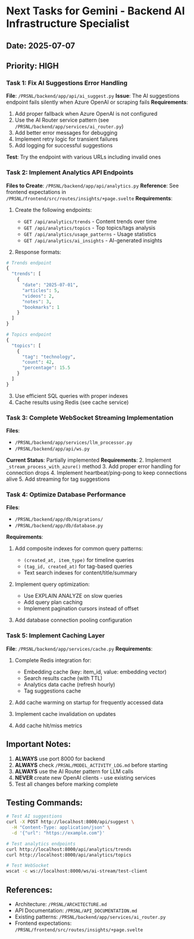 # Next Tasks for Gemini - Backend AI Infrastructure Specialist

## Date: 2025-07-07
## Priority: HIGH

### Task 1: Fix AI Suggestions Error Handling
**File**: `/PRSNL/backend/app/api/ai_suggest.py`
**Issue**: The AI suggestions endpoint fails silently when Azure OpenAI or scraping fails
**Requirements**:
1. Add proper fallback when Azure OpenAI is not configured
2. Use the AI Router service pattern (see `/PRSNL/backend/app/services/ai_router.py`)
3. Add better error messages for debugging
4. Implement retry logic for transient failures
5. Add logging for successful suggestions

**Test**: Try the endpoint with various URLs including invalid ones

### Task 2: Implement Analytics API Endpoints
**Files to Create**: `/PRSNL/backend/app/api/analytics.py`
**Reference**: See frontend expectations in `/PRSNL/frontend/src/routes/insights/+page.svelte`
**Requirements**:
1. Create the following endpoints:
   - `GET /api/analytics/trends` - Content trends over time
   - `GET /api/analytics/topics` - Top topics/tags analysis  
   - `GET /api/analytics/usage_patterns` - Usage statistics
   - `GET /api/analytics/ai_insights` - AI-generated insights

2. Response formats:
```python
# Trends endpoint
{
  "trends": [
    {
      "date": "2025-07-01",
      "articles": 5,
      "videos": 2,
      "notes": 3,
      "bookmarks": 1
    }
  ]
}

# Topics endpoint
{
  "topics": [
    {
      "tag": "technology",
      "count": 42,
      "percentage": 15.5
    }
  ]
}
```

3. Use efficient SQL queries with proper indexes
4. Cache results using Redis (see cache service)

### Task 3: Complete WebSocket Streaming Implementation
**Files**: 
- `/PRSNL/backend/app/services/llm_processor.py`
- `/PRSNL/backend/app/api/ws.py`

**Current Status**: Partially implemented
**Requirements**:
2. Implement `_stream_process_with_azure()` method
3. Add proper error handling for connection drops
4. Implement heartbeat/ping-pong to keep connections alive
5. Add streaming for tag suggestions

### Task 4: Optimize Database Performance
**Files**: 
- `/PRSNL/backend/app/db/migrations/`
- `/PRSNL/backend/app/db/database.py`

**Requirements**:
1. Add composite indexes for common query patterns:
   - `(created_at, item_type)` for timeline queries
   - `(tag_id, created_at)` for tag-based queries
   - Text search indexes for content/title/summary

2. Implement query optimization:
   - Use EXPLAIN ANALYZE on slow queries
   - Add query plan caching
   - Implement pagination cursors instead of offset

3. Add database connection pooling configuration

### Task 5: Implement Caching Layer
**File**: `/PRSNL/backend/app/services/cache.py`
**Requirements**:
1. Complete Redis integration for:
   - Embedding cache (key: item_id, value: embedding vector)
   - Search results cache (with TTL)
   - Analytics data cache (refresh hourly)
   - Tag suggestions cache

2. Add cache warming on startup for frequently accessed data
3. Implement cache invalidation on updates
4. Add cache hit/miss metrics

## Important Notes:
1. **ALWAYS** use port 8000 for backend
2. **ALWAYS** check `/PRSNL/MODEL_ACTIVITY_LOG.md` before starting
3. **ALWAYS** use the AI Router pattern for LLM calls
4. **NEVER** create new OpenAI clients - use existing services
5. Test all changes before marking complete

## Testing Commands:
```bash
# Test AI suggestions
curl -X POST http://localhost:8000/api/suggest \
  -H "Content-Type: application/json" \
  -d '{"url": "https://example.com"}'

# Test analytics endpoints  
curl http://localhost:8000/api/analytics/trends
curl http://localhost:8000/api/analytics/topics

# Test WebSocket
wscat -c ws://localhost:8000/ws/ai-stream/test-client
```

## References:
- Architecture: `/PRSNL/ARCHITECTURE.md`
- API Documentation: `/PRSNL/API_DOCUMENTATION.md`
- Existing patterns: `/PRSNL/backend/app/services/ai_router.py`
- Frontend expectations: `/PRSNL/frontend/src/routes/insights/+page.svelte`